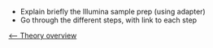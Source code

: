 -   Explain briefly the Illumina sample prep (using adapter)
-   Go through the different steps, with link to each step

[\<-- Theory overview](NGS_Case "wikilink")

